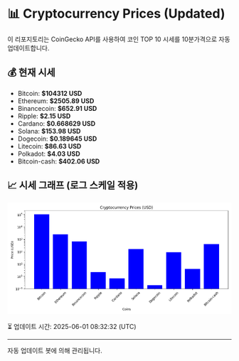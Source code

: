 
# 📊 Cryptocurrency Prices (Updated)

이 리포지토리는 CoinGecko API를 사용하여 코인 TOP 10 시세를 10분가격으로 자동 업데이트합니다.

## 💰 현재 시세
- Bitcoin: **$104312 USD**
- Ethereum: **$2505.89 USD**
- Binancecoin: **$652.91 USD**
- Ripple: **$2.15 USD**
- Cardano: **$0.668629 USD**
- Solana: **$153.98 USD**
- Dogecoin: **$0.189645 USD**
- Litecoin: **$86.63 USD**
- Polkadot: **$4.03 USD**
- Bitcoin-cash: **$402.06 USD**

## 📈 시세 그래프 (로그 스케일 적용)
![Crypto Prices](crypto_prices.png)

⏳ 업데이트 시간: 2025-06-01 08:32:32 (UTC)

---
자동 업데이트 봇에 의해 관리됩니다.
